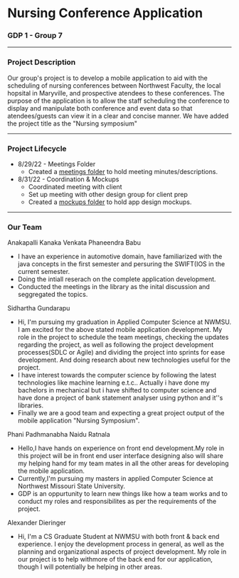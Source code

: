 # Nursing Conference Application

### GDP 1 - Group 7

---

### Project Description

Our group's project is to develop a mobile application to aid with the scheduling of nursing conferences between Northwest Faculty, the local hopsital in Maryville, and prospective atendees to these conferences.  The purpose of the application is to allow the staff scheduling the conference to display and manipulate both conference and event data so that atendees/guests can view it in a clear and concise manner.
We have added the project title as the "Nursing symposium"

---

### Project Lifecycle

- 8/29/22 - Meetings Folder
    - Created a [meetings folder](/Meetings/) to hold meeting minutes/descriptions.
- 8/31/22 - Coordination & Mockups
    - Coordinated meeting with client
    - Set up meeting with other design group for client prep
    - Created a [mockups folder](/Mockups/) to hold app design mockups.

---

### Our Team

Anakapalli Kanaka Venkata Phaneendra Babu

 - I have an experience in automotive domain, have familiarized with the java concepts in the first semester and persuring the SWIFT(IOS in the current semester.
 - Doing the intiall reserach on the complete application development.
 - Conducted the meetings in the library as the inital discussion and seggregated the topics.


Sidhartha Gundarapu

- Hi, I'm pursuing my graduation in Applied Computer Science at NWMSU. I am excited for the above stated mobile application development. My role in the project to schedule the team meetings, checking the updates regarding the project, as well as following the project development processes(SDLC or Agile) and dividing the project into sprints for ease development. And doing research about new technologies useful for the project.
- I have interest towards the computer science by following the latest technologies like machine learning e.t.c.. Actually i have done my bachelors in mechanical but i have shifted to computer science and have done a project of bank statement analyser using python and it''s libraries.
- Finally we are a good team and expecting a great project output of the mobile application "Nursing Symposium".

Phani Padhmanabha Naidu Ratnala

 - Hello,I have hands on experience on front end development.My role in this project will be in front end user interface designing also will share my helping hand for my team mates in all the other areas for developing the mobile application.
 - Currently,I'm pursuing my masters in applied Computer Science at Northwest Missouri State University.
 - GDP is an oppurtunity to learn new things like how a team works and to conduct my roles and responsibilites as per the requirements of the project.

Alexander Dieringer

- Hi, I'm a CS Graduate Student at NWMSU with both front & back end experience.  I enjoy the development process in general, as well as the planning and organizational aspects of project development.  My role in our project is to help withmore of the back end for our application, though I will potentially be helping in other areas.
